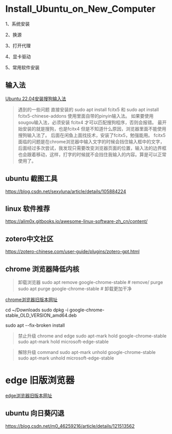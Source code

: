 # Install_Ubuntu_on_New_Computer
 
1、系统安装

2、换源

3、打开代理

4、显卡驱动

5、常用软件安装

## 输入法

[Ubuntu 22.04安装搜狗输入法](https://blog.csdn.net/Mr_Sudo/article/details/124874239)

> 遇到的一些问题
> 直接安装的 sudo apt install fcitx5 和 sudo apt install fcitx5-chinese-addons
> 使用里面自带的pinyin输入法。
> 如果要使用sougou输入法，必须安装 fcitx4 才可以匹配搜狗程序，否则会报错。
> 最开始安装的就是搜狗，也是fcitx4 但是不知道什么原因，浏览器里面不能使用搜狗输入法了。
> 后面在闲鱼上面找技术，安装了fcitx5，勉强能用。
> fcitx5面临的问题是在chrome浏览器中输入文字的时候会挡住输入框中的文字，后面经过多次尝试，我发现只需要改变浏览器页面的位置，输入法的边界框也会跟着移动，这样，打字的时候就不会挡住我输入的内容。算是可以正常使用了。

## ubuntu 截图工具

<https://blog.csdn.net/sexyluna/article/details/105884224>

## linux 软件推荐

<https://alim0x.gitbooks.io/awesome-linux-software-zh_cn/content/>


## zotero中文社区

https://zotero-chinese.com/user-guide/plugins/zotero-gpt.html


## chrome 浏览器降低内核

> 卸载浏览器
> sudo apt remove google-chrome-stable   # remove/ purge
> sudo apt purge google-chrome-stable    # 卸载更加干净


[chrome浏览器旧版本网址](https://www.slimjet.com/chrome/google-chrome-old-version.php)


cd ~/Downloads
sudo dpkg -i google-chrome-stable_OLD_VERSION_amd64.deb

sudo apt --fix-broken install


> 禁止升级 chrome and edge
> sudo apt-mark hold google-chrome-stable
> sudo apt-mark hold microsoft-edge-stable

> 解除升级 command
> sudo apt-mark unhold google-chrome-stable
> sudo apt-mark unhold microsoft-edge-stable


# edge 旧版浏览器

[edge浏览器旧版本网址](https://packages.microsoft.com/repos/edge/pool/main/m/microsoft-edge-stable/)

## ubuntu 向日葵闪退

https://blog.csdn.net/m0_46259216/article/details/121513562